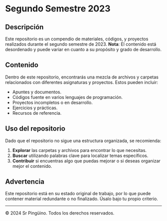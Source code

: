 # Segundo Semestre 2023

## Descripción

Este repositorio es un compendio de materiales, códigos, y proyectos realizados durante el segundo semestre de 2023. **Nota**: El contenido está desordenado y puede variar en cuanto a su propósito y grado de desarrollo.

## Contenido

Dentro de este repositorio, encontrarás una mezcla de archivos y carpetas relacionados con diferentes asignaturas y proyectos. Estos pueden incluir:
- Apuntes y documentos.
- Códigos fuente en varios lenguajes de programación.
- Proyectos incompletos o en desarrollo.
- Ejercicios y prácticas.
- Recursos de referencia.

## Uso del repositorio

Dado que el repositorio no sigue una estructura organizada, se recomienda:
1. **Explorar** las carpetas y archivos para encontrar lo que necesitas.
2. **Buscar** utilizando palabras clave para localizar temas específicos.
3. **Contribuir** si encuentras algo que puedas mejorar o si deseas organizar mejor el contenido.

## Advertencia

Este repositorio está en su estado original de trabajo, por lo que puede contener material redundante o no finalizado. Úsalo bajo tu propio criterio.

---

© 2024 Sr Pingüino. Todos los derechos reservados.
